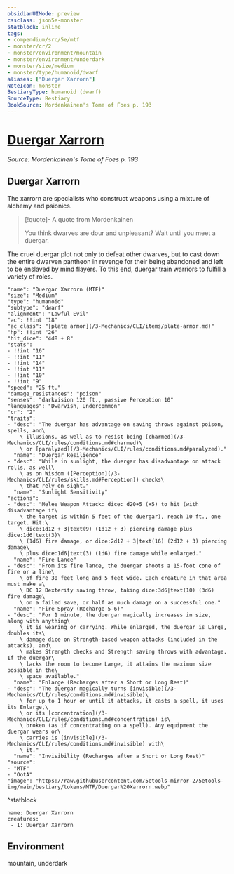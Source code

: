 ```yaml
---
obsidianUIMode: preview
cssclass: json5e-monster
statblock: inline
tags:
- compendium/src/5e/mtf
- monster/cr/2
- monster/environment/mountain
- monster/environment/underdark
- monster/size/medium
- monster/type/humanoid/dwarf
aliases: ["Duergar Xarrorn"]
NoteIcon: monster
BestiaryType: humanoid (dwarf)
SourceType: Bestiary
BookSource: Mordenkainen's Tome of Foes p. 193
---
```

# [Duergar Xarrorn](3-Mechanics\CLI\bestiary\humanoid/duergar-xarrorn-mtf.md)
*Source: Mordenkainen's Tome of Foes p. 193*  

## Duergar Xarrorn

The xarrorn are specialists who construct weapons using a mixture of alchemy and psionics.

> [!quote]- A quote from Mordenkainen  
> 
> You think dwarves are dour and unpleasant? Wait until you meet a duergar.

The cruel duergar plot not only to defeat other dwarves, but to cast down the entire dwarven pantheon in revenge for their being abandoned and left to be enslaved by mind flayers. To this end, duergar train warriors to fulfill a variety of roles.

```statblock
"name": "Duergar Xarrorn (MTF)"
"size": "Medium"
"type": "humanoid"
"subtype": "dwarf"
"alignment": "Lawful Evil"
"ac": !!int "18"
"ac_class": "[plate armor](/3-Mechanics/CLI/items/plate-armor.md)"
"hp": !!int "26"
"hit_dice": "4d8 + 8"
"stats":
- !!int "16"
- !!int "11"
- !!int "14"
- !!int "11"
- !!int "10"
- !!int "9"
"speed": "25 ft."
"damage_resistances": "poison"
"senses": "darkvision 120 ft., passive Perception 10"
"languages": "Dwarvish, Undercommon"
"cr": "2"
"traits":
- "desc": "The duergar has advantage on saving throws against poison, spells, and\
    \ illusions, as well as to resist being [charmed](/3-Mechanics/CLI/rules/conditions.md#charmed)\
    \ or [paralyzed](/3-Mechanics/CLI/rules/conditions.md#paralyzed)."
  "name": "Duergar Resilience"
- "desc": "While in sunlight, the duergar has disadvantage on attack rolls, as well\
    \ as on Wisdom ([Perception](/3-Mechanics/CLI/rules/skills.md#Perception)) checks\
    \ that rely on sight."
  "name": "Sunlight Sensitivity"
"actions":
- "desc": "Melee Weapon Attack: dice: d20+5 (+5) to hit (with disadvantage if\
    \ the target is within 5 feet of the duergar), reach 10 ft., one target. Hit:\
    \ dice:1d12 + 3|text(9) (1d12 + 3) piercing damage plus dice:1d6|text(3)\
    \ (1d6) fire damage, or dice:2d12 + 3|text(16) (2d12 + 3) piercing damage\
    \ plus dice:1d6|text(3) (1d6) fire damage while enlarged."
  "name": "Fire Lance"
- "desc": "From its fire lance, the duergar shoots a 15-foot cone of fire or a line\
    \ of fire 30 feet long and 5 feet wide. Each creature in that area must make a\
    \ DC 12 Dexterity saving throw, taking dice:3d6|text(10) (3d6) fire damage\
    \ on a failed save, or half as much damage on a successful one."
  "name": "Fire Spray (Recharge 5-6)"
- "desc": "For 1 minute, the duergar magically increases in size, along with anything\
    \ it is wearing or carrying. While enlarged, the duergar is Large, doubles its\
    \ damage dice on Strength-based weapon attacks (included in the attacks), and\
    \ makes Strength checks and Strength saving throws with advantage. If the duergar\
    \ lacks the room to become Large, it attains the maximum size possible in the\
    \ space available."
  "name": "Enlarge (Recharges after a Short or Long Rest)"
- "desc": "The duergar magically turns [invisible](/3-Mechanics/CLI/rules/conditions.md#invisible)\
    \ for up to 1 hour or until it attacks, it casts a spell, it uses its Enlarge,\
    \ or its [concentration](/3-Mechanics/CLI/rules/conditions.md#concentration) is\
    \ broken (as if concentrating on a spell). Any equipment the duergar wears or\
    \ carries is [invisible](/3-Mechanics/CLI/rules/conditions.md#invisible) with\
    \ it."
  "name": "Invisibility (Recharges after a Short or Long Rest)"
"source":
- "MTF"
- "OotA"
"image": "https://raw.githubusercontent.com/5etools-mirror-2/5etools-img/main/bestiary/tokens/MTF/Duergar%20Xarrorn.webp"
```
^statblock

```encounter-table
name: Duergar Xarrorn
creatures:
 - 1: Duergar Xarrorn
```

## Environment

mountain, underdark